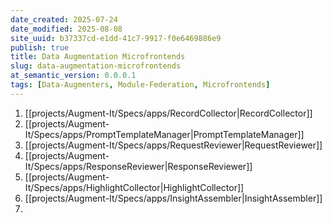 ```yaml
---
date_created: 2025-07-24
date_modified: 2025-08-08
site_uuid: b37337cd-e1dd-41c7-9917-f0e6469886e9
publish: true
title: Data Augmentation Microfrontends
slug: data-augmentation-microfrontends
at_semantic_version: 0.0.0.1
tags: [Data-Augmenters, Module-Federation, Microfrontends]
---
```




1. [[projects/Augment-It/Specs/apps/RecordCollector|RecordCollector]]
2. [[projects/Augment-It/Specs/apps/PromptTemplateManager|PromptTemplateManager]]
3. [[projects/Augment-It/Specs/apps/RequestReviewer|RequestReviewer]]
4. [[projects/Augment-It/Specs/apps/ResponseReviewer|ResponseReviewer]]
5. [[projects/Augment-It/Specs/apps/HighlightCollector|HighlightCollector]]
6. [[projects/Augment-It/Specs/apps/InsightAssembler|InsightAssembler]]
7. 